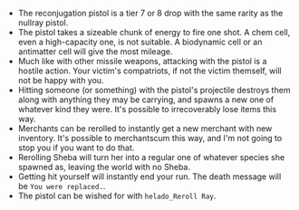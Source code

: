 - The reconjugation pistol is a tier 7 or 8 drop with the same rarity as the nullray pistol.
- The pistol takes a sizeable chunk of energy to fire one shot. A chem cell, even a high-capacity one, is not suitable. A biodynamic cell or an antimatter cell will give the most mileage.
- Much like with other missile weapons, attacking with the pistol is a hostile action. Your victim's compatriots, if not the victim themself, will not be happy with you.
- Hitting someone (or something) with the pistol's projectile destroys them along with anything they may be carrying, and spawns a new one of whatever kind they were. It's possible to irrecoverably lose items this way.
- Merchants can be rerolled to instantly get a new merchant with new inventory. It's possible to merchantscum this way, and I'm not going to stop you if you want to do that.
- Rerolling Sheba will turn her into a regular one of whatever species she spawned as, leaving the world with no Sheba.
- Getting hit yourself will instantly end your run. The death message will be `You were replaced.`.
- The pistol can be wished for with `helado_Reroll Ray`.
